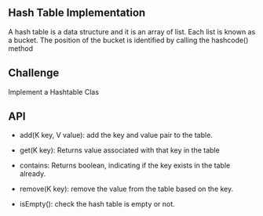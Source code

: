 
## Hash Table Implementation
A hash table is a data structure and it is an array of list. Each list is known as a bucket. The position of the bucket is identified by calling the hashcode() method

## Challenge
Implement a Hashtable Clas

## API
 - add(K key, V value): add the key and value pair to the table.

 - get(K key): Returns value associated with that key in the table

 - contains: Returns boolean, indicating if the key exists in the table already.

 - remove(K key): remove the value from the table based on the key.

 - isEmpty(): check the hash table is empty or not.
